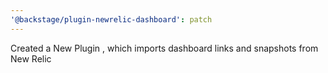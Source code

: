 ```yaml
---
'@backstage/plugin-newrelic-dashboard': patch
---
```


Created a New Plugin , which imports dashboard links and snapshots from New Relic
